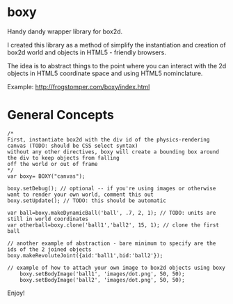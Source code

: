 boxy
====

Handy dandy wrapper library for box2d.

I created this library as a method of simplify the instantiation and creation of box2d world and objects in HTML5 - friendly browsers.

The idea is to abstract things to the point where you can interact with the 2d objects in HTML5 coordinate space and using HTML5 nominclature.

Example: http://frogstomper.com/boxy/index.html

General Concepts
================

	/* 
   	First, instantiate box2d with the div id of the physics-rendering canvas (TODO: should be CSS select syntax)
   	without any other directives, boxy will create a bounding box around the div to keep objects from falling
   	off the world or out of frame
	*/
	var boxy= BOXY("canvas"); 
   
	boxy.setDebug(); // optional -- if you're using images or otherwise want to render your own world, comment this out
	boxy.setUpdate(); // TODO: this should be automatic

	var ball=boxy.makeDynamicBall('ball', .7, 2, 1); // TODO: units are still in world coordinates
	var otherball=boxy.clone('ball1','ball2', 15, 1); // clone the first ball

	// another example of abstraction - bare minimum to specify are the ids of the 2 joined objects
	boxy.makeRevoluteJoint({aid:'ball1',bid:'ball2'});
    
	// example of how to attach your own image to box2d objects using boxy
        boxy.setBodyImage('ball1', 'images/dot.png', 50, 50);
        boxy.setBodyImage('ball2', 'images/dot.png', 50, 50);
  
  
  Enjoy!